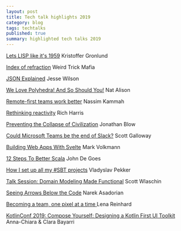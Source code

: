 ```yaml
---
layout: post
title: Tech talk highlights 2019
category: blog
tags: techtalks 
published: true 
summary: highlighted tech talks 2019
---
```


[Lets LISP like it's 1959](https://www.youtube.com/watch?v=hGY3uBHVVr4) Kristoffer Gronlund

[Index of refraction](https://www.youtube.com/watch?v=IW-hMOb4F5c) Weird Trick Mafia

[JSON Explained](https://vimeo.com/341115830) Jesse Wilson

[We Love Polyhedra! And So Should You!](https://www.youtube.com/watch?v=XjvyELtrPF4) Nat Alison

[Remote-first teams work better](https://www.youtube.com/watch?v=RMsZbchAwoY) Nassim Kammah

[Rethinking reactivity](https://www.youtube.com/watch?v=AdNJ3fydeao) Rich Harris

[Preventing the Collapse of Civilization](https://www.youtube.com/watch?v=pW-SOdj4Kkk) Jonathan Blow

[Could Microsoft Teams be the end of Slack?](https://www.youtube.com/watch?v=ZwcGfC_VjhY) Scott Galloway

[Building Web Apps With Svelte](https://www.youtube.com/watch?v=4_PTdJq-1rA) Mark Volkmann

[12 Steps To Better Scala](https://www.youtube.com/watch?v=71yhnTGw0hY) John De Goes

[How I set up all my #SBT projects](https://www.youtube.com/watch?v=nD-p-cEKjHE) Vladyslav Pekker

[Talk Session: Domain Modeling Made Functional](https://www.youtube.com/watch?v=PLFl95c-IiU) Scott Wlaschin

[Seeing Arrows Below the Code](https://www.youtube.com/watch?v=qVR-OWvy_Go) Narek Asadorian

[Becoming a team, one pixel at a time ](https://www.youtube.com/watch?v=btPPn-m32Mw) Lena Reinhard

[KotlinConf 2019: Compose Yourself: Designing a Kotlin First UI Toolkit](https://youtu.be/WqnR_XhEiVI?t=16) Anna-Chiara & Clara Bayarri
